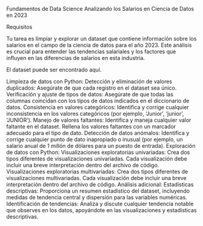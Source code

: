 Fundamentos de Data Science
Analizando los Salarios en Ciencia de Datos en 2023

Requisitos

Tu tarea es limpiar y explorar un dataset que contiene información sobre los salarios en el campo de la ciencia de datos para el año 2023. Este análisis es crucial para entender las tendencias salariales y los factores que influyen en las diferencias de salarios en esta industria.

El dataset puede ser encontrado aquí.

Limpieza de datos con Python:
Detección y eliminación de valores duplicados: Asegúrate de que cada registro en el dataset sea único.
Verificación y ajuste de tipos de datos: Asegúrate de que todas las columnas coincidan con los tipos de datos indicados en el diccionario de datos.
Consistencia en valores categóricos: Identifica y corrige cualquier inconsistencia en los valores categóricos (por ejemplo, ‘Junior’, ‘junior’, ‘JUNIOR’).
Manejo de valores faltantes: Identifica y maneja cualquier valor faltante en el dataset. Rellena los valores faltantes con un marcador adecuado para el tipo de dato.
Detección de datos anómalos: Identifica y corrige cualquier punto de dato inapropiado o inusual (por ejemplo, un salario anual de 1 millón de dólares para un puesto de entrada).
Exploración de datos con Python:
Visualizaciones exploratorias univariadas: Crea dos tipos diferentes de visualizaciones univariadas. Cada visualización debe incluir una breve interpretación dentro del archivo de código.
Visualizaciones exploratorias multivariadas: Crea dos tipos diferentes de visualizaciones multivariadas. Cada visualización debe incluir una breve interpretación dentro del archivo de código.
Análisis adicional:
Estadísticas descriptivas: Proporciona un resumen estadístico del dataset, incluyendo medidas de tendencia central y dispersión para las variables numéricas.
Identificación de tendencias: Analiza y discute cualquier tendencia notable que observes en los datos, apoyándote en las visualizaciones y estadísticas descriptivas.
 
